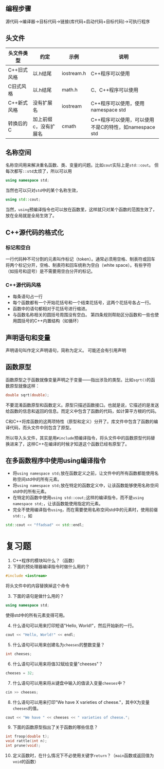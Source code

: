 ## 编程步骤
源代码->编译器->目标代码->链接(库代码+启动代码+目标代码)->可执行程序
## 头文件
| 头文件类型 | 约定 | 示例 | 说明 |
| --------- | ---- | --- | ---- |
| C++旧式风格 | 以.h结尾 | iostream.h | C++程序可以使用 |
| C旧式风格 | 以.h结尾 | math.h | C、C++程序可以使用 |
| C++新式风格 | 没有扩展名 | iostream | C++程序可以使用，使用namespace std |
| 转换后的C | 加上前缀c，没有扩展名 | cmath | C++程序可以使用，可以使用不是C的特性，如namespace std |

## 名称空间
名称空间用来解决重名函数、类、变量的问题。比如`cout`实际上是`std::cout`。
但每次都写`::std`太烦了，所以可以用
```C++
using namespace std;
```
当然也可以只对`std`中的某个名称生效，
```C++
using std::cout;
```
当然，`using`预编译指令也可以放在函数里，这样就只对某个函数的范围生效了，放在全局就是全局生效了。

## C++源代码的格式化
### 标记和空白
一行代码种不可分割的元素叫作标记（token）。通常必须用空格、制表符或回车将两个标记分开，空格、制表符和回车统称为空白（white space）。有些字符（如括号和逗号）是不需要用空白分开的标记。
### C++源代码风格
- 每条语句占一行
- 每个函数都有一个开始花括号和一个结束花括号，这两个花括号各占一行。
- 函数中的语句都相对于花括号进行缩进。
- 与函数名称相关的圆括号周围没有空白。
第四条规则帮助区分函数和一些也使用圆括号的C++内置结构（如循环）

## 声明语句和变量
声明语句叫作定义声明语句，简称为定义。
可能还会有引用声明

## 函数原型
函数原型之于函数就像变量声明之于变量——指出涉及的类型。比如`sqrt()`的函数原型就像这样：
```C++
double sqrt(double);
```
不要混淆函数原型和函数定义。原型只描述函数接口。也就是说，它描述的是发送给函数的信息和返回的信息。而定义中包含了函数的代码，如计算平方根的代码。

C和C++将库函数的这两项特性（原型和定义）分开了。库文件中包含了函数的编译代码，而头文件中则包含了原型。

所以导入头文件，其实是用`#include`预编译指令，将头文件中的函数原型代码替换进来了，这样C++在编译的时候才知道这个函数已经有原型了。

## 在多函数程序中使用using编译指令
- 将`using namespace std;`放在函数定义之前，让文件中的所有函数都能使用名称空间std中的所有元素。
- 将`using namespace std;`放在特定的函数定义中，让该函数能够使用名称空间std中的所有元素。
- 在特定的函数中使用`using std::cout;`这样的编译指令，而不是`using namespace std;`，让该函数能使用指定的元素。
- 完全不使用编译指令`using`，而在需要使用名称空间std中的元素时，使用前缀`std::`，如
```C++
std::cout << "ffadsad" << std::endl;
```

# 复习题
1. C++程序的模块叫什么？（函数）
2. 下面的预处理器编译指令时做什么用的？
```C++
#include <iostream>
```
将头文件中的内容替换掉这个命令

3. 下面的语句是做什么用的？
```C++
using namespace std;
```
使得std中的所有元素变得可用。

4. 什么语句可以用来打印短语"Hello, World!"，然后开始新的一行。
```C++
cout << "Hello, World!" << endl;
```
5. 什么语句可以用来创建名为`cheeses`的整数变量？
```C++
int cheeses;
```
6. 什么语句可以用来将值32赋给变量"cheeses"？
```C++
cheeses = 32;
```
7. 什么语句可以用来将从键盘中输入的值读入变量`cheeses`中？
```C++
cin >> cheeses;
```
8. 什么语句可以用来打印"We have X varieties of cheese."，其中X为变量`cheeses`的值。
```C++
cout << "We have " << cheeses << " varieties of cheese.";
```
9. 下面的函数原型指出了关于函数的哪些信息？
```C++
int froop(double t);
void rattle(int n);
int prune(void);
```
10. 定义函数时，在什么情况下不必使用关键字`return`？（`main`函数或返回值为`void`的函数）